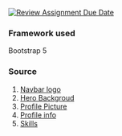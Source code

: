 [![Review Assignment Due Date](https://classroom.github.com/assets/deadline-readme-button-24ddc0f5d75046c5622901739e7c5dd533143b0c8e959d652212380cedb1ea36.svg)](https://classroom.github.com/a/nNQ2tCl8)

### Framework used


Bootstrap 5


### Source


1. [Navbar logo](https://www.reddit.com/r/PunishingGrayRaven/comments/sygq2o/babylonian_squads/)
1. [Hero Backgroud](https://pgr.kurogame.net/wallpapers)
2. [Profile Picture](https://pgr.kurogame.net/wallpapers)
3. [Profile info](https://grayravens.com/wiki/Wanshi:_Hypnos/Info)
4. [Skills](https://grayravens.com/wiki/Wanshi:_Hypnos)